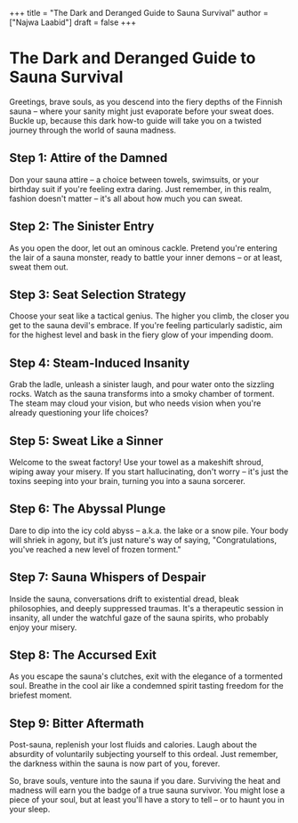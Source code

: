 +++
title = "The Dark and Deranged Guide to Sauna Survival"
author = ["Najwa Laabid"]
draft = false
+++

# The Dark and Deranged Guide to Sauna Survival

Greetings, brave souls, as you descend into the fiery depths of the Finnish sauna – where your sanity might just evaporate before your sweat does. Buckle up, because this dark how-to guide will take you on a twisted journey through the world of sauna madness.

## Step 1: Attire of the Damned

Don your sauna attire – a choice between towels, swimsuits, or your birthday suit if you're feeling extra daring. Just remember, in this realm, fashion doesn't matter – it's all about how much you can sweat.

## Step 2: The Sinister Entry

As you open the door, let out an ominous cackle. Pretend you're entering the lair of a sauna monster, ready to battle your inner demons – or at least, sweat them out.

## Step 3: Seat Selection Strategy

Choose your seat like a tactical genius. The higher you climb, the closer you get to the sauna devil's embrace. If you're feeling particularly sadistic, aim for the highest level and bask in the fiery glow of your impending doom.

## Step 4: Steam-Induced Insanity

Grab the ladle, unleash a sinister laugh, and pour water onto the sizzling rocks. Watch as the sauna transforms into a smoky chamber of torment. The steam may cloud your vision, but who needs vision when you're already questioning your life choices?

## Step 5: Sweat Like a Sinner

Welcome to the sweat factory! Use your towel as a makeshift shroud, wiping away your misery. If you start hallucinating, don't worry – it's just the toxins seeping into your brain, turning you into a sauna sorcerer.

## Step 6: The Abyssal Plunge

Dare to dip into the icy cold abyss – a.k.a. the lake or a snow pile. Your body will shriek in agony, but it’s just nature's way of saying, "Congratulations, you've reached a new level of frozen torment."

## Step 7: Sauna Whispers of Despair

Inside the sauna, conversations drift to existential dread, bleak philosophies, and deeply suppressed traumas. It's a therapeutic session in insanity, all under the watchful gaze of the sauna spirits, who probably enjoy your misery.

## Step 8: The Accursed Exit

As you escape the sauna's clutches, exit with the elegance of a tormented soul. Breathe in the cool air like a condemned spirit tasting freedom for the briefest moment.

## Step 9: Bitter Aftermath

Post-sauna, replenish your lost fluids and calories. Laugh about the absurdity of voluntarily subjecting yourself to this ordeal. Just remember, the darkness within the sauna is now part of you, forever.

So, brave souls, venture into the sauna if you dare. Surviving the heat and madness will earn you the badge of a true sauna survivor. You might lose a piece of your soul, but at least you'll have a story to tell – or to haunt you in your sleep.
